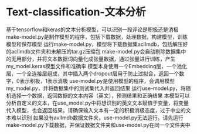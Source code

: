 # Text-classification-文本分析
基于tensorflow和keras的文本分析模型，可以识别一段评论是积极还是消极
make-model.py是制作模型的程序，包括下载数据，处理数据，构建模型，训练模型和保存模型
运行make-model.py，模型将下载数据集aclImdb，包括解压好的aclImdb文件夹和未解压的tar.gz压缩包
make-model.py会自动剔除数据集中的无用部分，并将文本数据词向量化成张量数据，通过张量进行训练，产生my_model.keras模型文件和准确率
模型本身使用一个Embedding层，一个池化层，一个全连接层组成，其中插入两个dropout层用于防止过拟合，返回一个数字，0表示积极，1表示消极
use-model.py是使用模型的程序，会调用模型my_model.py，并将数据集中的测试集代入并返回结果
运行use-model.py，将随机选择一个数据，返回数据的文本内容（英文），预测结果和正确结果
本模型可以分析自定义的文本，在use_model.py中将想识别的英文文本赋值于变量，将变量代入模型，也会返回结果。请确保输入文本有一定的积极消极态度，过于中立的文本难以识别
如果没有avlImdb数据文件夹，use-model.py无法运行。请先运行make-model.py下载数据，并保证数据文件夹和use-model.py在同一个文件夹中
